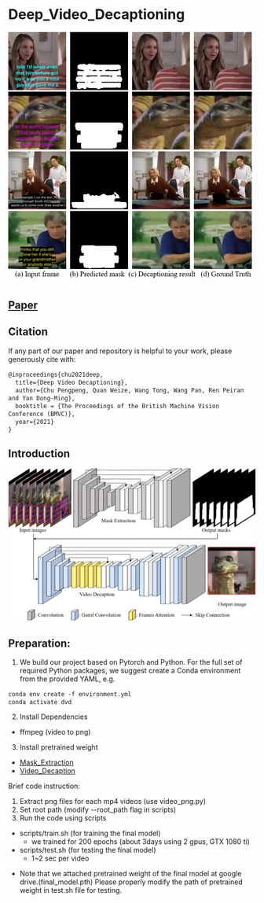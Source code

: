 # Deep_Video_Decaptioning
![teaser](https://github.com/Linya-lab/Video_Decaptioning/blob/master/images/teaser.png?raw=true)
## [Paper](https://www.bmvc2021-virtualconference.com/assets/papers/0651.pdf)

## Citation
If any part of our paper and repository is helpful to your work, please generously cite with:
```
@inproceedings{chu2021deep,
  title={Deep Video Decaptioning},
  author={Chu Pengpeng, Quan Weize, Wang Tong, Wang Pan, Ren Peiran and Yan Dong-Ming},
  booktitle = {The Proceedings of the British Machine Vision Conference (BMVC)},
  year={2021}
}
```

## Introduction
![network](https://github.com/Linya-lab/Video_Decaptioning/blob/master/images/network.png?raw=true)

## Preparation:
1. We build our project based on Pytorch and Python. For the full set of required Python packages, we suggest create a Conda environment from the provided YAML, e.g.
```
conda env create -f environment.yml 
conda activate dvd
```
2. Install Dependencies
  - ffmpeg (video to png)

3. Install pretrained weight
  - [Mask_Extraction](https://maildhueducn-my.sharepoint.com/:u:/g/personal/2191420_mail_dhu_edu_cn/EaSYKsCiFoJBidxdfezACGsB4CfYak0hR_cGypUf9uN31A?e=aDCG3B)
  - [Video_Decaption](https://maildhueducn-my.sharepoint.com/:u:/g/personal/2191420_mail_dhu_edu_cn/EXQm-bYasU5Ag3221LoPAp8BBY7kOwyWfqlKAsCfBOnjZw?e=lsfMl6)

Brief code instruction:
1. Extract png files for each mp4 videos (use video_png.py)
2. Set root path (modify --root_path flag in scripts)
3. Run the code using scripts
  - scripts/train.sh (for training the final model)
    - we trained for 200 epochs (about 3days using 2 gpus, GTX 1080 ti)
  - scripts/test.sh (for testing the final model)
    - 1~2 sec per video
* Note that we attached pretrained weight of the final model at google drive.(final_model.pth)
  Please properly modify the path of pretrained weight in test.sh file for testing.
